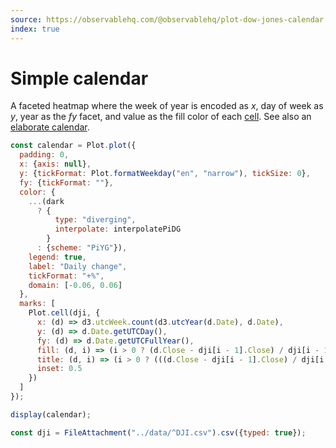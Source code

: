 ```yaml
---
source: https://observablehq.com/@observablehq/plot-dow-jones-calendar
index: true
---
```


# Simple calendar

A faceted heatmap where the week of year is encoded as _x_, day of week as _y_, year as the _fy_ facet, and value as the fill color of each [cell](https://observablehq.com/plot/features/marks/cell). See also an [elaborate calendar](./calendar).

```js echo
const calendar = Plot.plot({
  padding: 0,
  x: {axis: null},
  y: {tickFormat: Plot.formatWeekday("en", "narrow"), tickSize: 0},
  fy: {tickFormat: ""},
  color: {
    ...(dark
      ? {
          type: "diverging",
          interpolate: interpolatePiDG
        }
      : {scheme: "PiYG"}),
    legend: true,
    label: "Daily change",
    tickFormat: "+%",
    domain: [-0.06, 0.06]
  },
  marks: [
    Plot.cell(dji, {
      x: (d) => d3.utcWeek.count(d3.utcYear(d.Date), d.Date),
      y: (d) => d.Date.getUTCDay(),
      fy: (d) => d.Date.getUTCFullYear(),
      fill: (d, i) => (i > 0 ? (d.Close - dji[i - 1].Close) / dji[i - 1].Close : NaN),
      title: (d, i) => (i > 0 ? (((d.Close - dji[i - 1].Close) / dji[i - 1].Close) * 100).toFixed(1) : NaN),
      inset: 0.5
    })
  ]
});

display(calendar);
```

```js echo
const dji = FileAttachment("../data/^DJI.csv").csv({typed: true});
```

